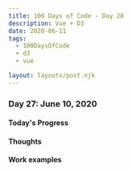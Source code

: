 ```yaml
---
title: 100 Days of Code - Day 28
description: Vue + D3
date: 2020-06-11
tags: 
  - 100DaysOfCode
  - d3
  - vue

layout: layouts/post.njk
---
```


### Day 27: June 10, 2020

#### Today's Progress

#### Thoughts

#### Work examples

